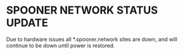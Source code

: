 # SPOONER NETWORK STATUS UPDATE

Due to hardware issues all *.spooner.network sites are down, and will continue to be down until power is restored.
